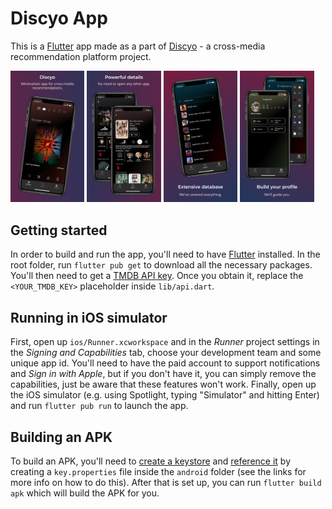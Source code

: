 # Discyo App

This is a [Flutter](https://flutter.dev/) app made as a part of [Discyo](https://discyo.com/) - a cross-media recommendation platform project.

<p align="left">
  <img src="./docs/images/1.png" width="23.5%">
  <img src="./docs/images/2.png" width="23.5%">
  <img src="./docs/images/3.png" width="23.5%">
  <img src="./docs/images/4.png" width="23.5%">
</p>

## Getting started

In order to build and run the app, you'll need to have [Flutter](https://flutter.dev/) installed.
In the root folder, run `flutter pub get` to download all the necessary packages.
You'll then need to get a [TMDB API key](https://developers.themoviedb.org/3).
Once you obtain it, replace the `<YOUR_TMDB_KEY>` placeholder inside `lib/api.dart`.

## Running in iOS simulator

First, open up `ios/Runner.xcworkspace` and in the *Runner* project settings in the *Signing and Capabilities* tab, choose your development team and some unique app id.
You'll need to have the paid account to support notifications and *Sign in with Apple*, but if you don't have it, you can simply remove the capabilities, just be aware that these features won't work.
Finally, open up the iOS simulator (e.g. using Spotlight, typing "Simulator" and hitting Enter) and run `flutter pub run` to launch the app.

## Building an APK

To build an APK, you'll need to [create a keystore](https://docs.flutter.dev/deployment/android#create-an-upload-keystore) and [reference it](https://docs.flutter.dev/deployment/android#reference-the-keystore-from-the-app) by creating a `key.properties` file inside the `android` folder (see the links for more info on how to do this).
After that is set up, you can run `flutter build apk` which will build the APK for you.
